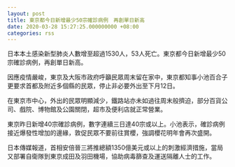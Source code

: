 ```yaml
---
layout: post
title: 東京都今日新增最少50宗確診病例　再創單日新高
date: 2020-03-28 15:27:25.000000000 +08:00
categories: rss
---
```


日本本土感染新型肺炎人數增至超過1530人，53人死亡。東京都今日新增最少50宗確診病例，再創單日新高。

因應疫情嚴峻，東京及大阪市政府呼籲民眾周末留在家中，東京都知事小池百合子更要求首都及附近多個縣的民眾，停止非必要外出至下月12日。

在東京市中心，外出的民眾明顯減少，鐵路站亦未如過往周末般擠迫，部分百貨公司、戲院、博物館及公園關閉，超市及便利店就正常營業。

東京昨日新增40宗確診病例，數字連續三日達40宗或以上。小池表示，確診病例接近爆發性增加的邊緣，敦促民眾不要前往賞櫻，強調櫻花明年會再次盛開。

日本傳媒報道，首相安倍晉三將推總額1350億美元或以上的刺激經濟措施，當局又部署自衛隊到東京成田及羽田機場，協助病毒篩查及運送隔離人士的工作。
